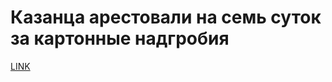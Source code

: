 # Казанца арестовали на семь суток за картонные надгробия 



[LINK](https://varlamov.ru/3156712.html)